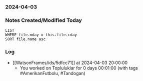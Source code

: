 ### 2024-04-03

### Notes Created/Modified Today
```dataview
LIST 
WHERE file.mday = this.file.cday
SORT file.name asc
```
### Log

- [[WatsonFrames/ids/5dfcc71]] at 2024-04-03 20:00:00
  - You worked on Topluluklar for 0 days 00:01:00 (with tags #AmerikanFutbolu, #Tandogan) 
